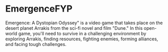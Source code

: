 # EmergenceFYP
Emergence: A Dystopian Odyssey" is a video game that takes place on the desert planet Arrakis from the sci-fi novel and film "Dune." In this open-world game, you'll need to survive in a challenging environment by exploring Arrakis, finding resources, fighting enemies, forming alliances, and facing tough challenges.
